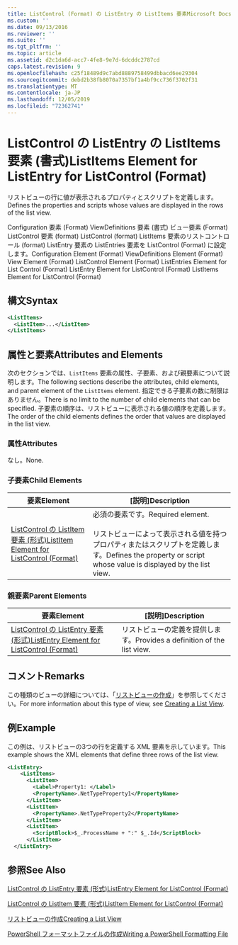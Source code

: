 ```yaml
---
title: ListControl (Format) の ListEntry の ListItems 要素Microsoft Docs
ms.custom: ''
ms.date: 09/13/2016
ms.reviewer: ''
ms.suite: ''
ms.tgt_pltfrm: ''
ms.topic: article
ms.assetid: d2c1da6d-acc7-4fe8-9e7d-6dcddc2787cd
caps.latest.revision: 9
ms.openlocfilehash: c25f18489d9c7abd8889758499dbbacd6ee29304
ms.sourcegitcommit: debd2b38fb8070a7357bf1a4bf9cc736f3702f31
ms.translationtype: MT
ms.contentlocale: ja-JP
ms.lasthandoff: 12/05/2019
ms.locfileid: "72362741"
---
```

# <a name="listitems-element-for-listentry-for-listcontrol-format"></a><span data-ttu-id="bc3a0-102">ListControl の ListEntry の ListItems 要素 (書式)</span><span class="sxs-lookup"><span data-stu-id="bc3a0-102">ListItems Element for ListEntry for ListControl (Format)</span></span>

<span data-ttu-id="bc3a0-103">リストビューの行に値が表示されるプロパティとスクリプトを定義します。</span><span class="sxs-lookup"><span data-stu-id="bc3a0-103">Defines the properties and scripts whose values are displayed in the rows of the list view.</span></span>

<span data-ttu-id="bc3a0-104">Configuration 要素 (Format) ViewDefinitions 要素 (書式) ビュー要素 (Format) ListControl 要素 (format) ListControl (format) ListItems 要素のリストコントロール (format) ListEntry 要素の ListEntries 要素を ListControl (Format) に設定します。</span><span class="sxs-lookup"><span data-stu-id="bc3a0-104">Configuration Element (Format) ViewDefinitions Element (Format) View Element (Format) ListControl Element (Format) ListEntries Element for List Control (Format) ListEntry Element for ListControl (Format) ListItems Element for ListControl (Format)</span></span>

## <a name="syntax"></a><span data-ttu-id="bc3a0-105">構文</span><span class="sxs-lookup"><span data-stu-id="bc3a0-105">Syntax</span></span>

```xml
<ListItems>
  <ListItem>...</ListItem>
</ListItems>
```

## <a name="attributes-and-elements"></a><span data-ttu-id="bc3a0-106">属性と要素</span><span class="sxs-lookup"><span data-stu-id="bc3a0-106">Attributes and Elements</span></span>

<span data-ttu-id="bc3a0-107">次のセクションでは、`ListItems` 要素の属性、子要素、および親要素について説明します。</span><span class="sxs-lookup"><span data-stu-id="bc3a0-107">The following sections describe the attributes, child elements, and parent element of the `ListItems` element.</span></span> <span data-ttu-id="bc3a0-108">指定できる子要素の数に制限はありません。</span><span class="sxs-lookup"><span data-stu-id="bc3a0-108">There is no limit to the number of child elements that can be specified.</span></span> <span data-ttu-id="bc3a0-109">子要素の順序は、リストビューに表示される値の順序を定義します。</span><span class="sxs-lookup"><span data-stu-id="bc3a0-109">The order of the child elements defines the order that values are displayed in the list view.</span></span>

### <a name="attributes"></a><span data-ttu-id="bc3a0-110">属性</span><span class="sxs-lookup"><span data-stu-id="bc3a0-110">Attributes</span></span>

<span data-ttu-id="bc3a0-111">なし。</span><span class="sxs-lookup"><span data-stu-id="bc3a0-111">None.</span></span>

### <a name="child-elements"></a><span data-ttu-id="bc3a0-112">子要素</span><span class="sxs-lookup"><span data-stu-id="bc3a0-112">Child Elements</span></span>

|<span data-ttu-id="bc3a0-113">要素</span><span class="sxs-lookup"><span data-stu-id="bc3a0-113">Element</span></span>|<span data-ttu-id="bc3a0-114">[説明]</span><span class="sxs-lookup"><span data-stu-id="bc3a0-114">Description</span></span>|
|-------------|-----------------|
|[<span data-ttu-id="bc3a0-115">ListControl の ListItem 要素 (形式)</span><span class="sxs-lookup"><span data-stu-id="bc3a0-115">ListItem Element for ListControl (Format)</span></span>](./listitem-element-for-listitems-for-listcontrol-format.md)|<span data-ttu-id="bc3a0-116">必須の要素です。</span><span class="sxs-lookup"><span data-stu-id="bc3a0-116">Required element.</span></span><br /><br /> <span data-ttu-id="bc3a0-117">リストビューによって表示される値を持つプロパティまたはスクリプトを定義します。</span><span class="sxs-lookup"><span data-stu-id="bc3a0-117">Defines the property or script whose value is displayed by the list view.</span></span>|

### <a name="parent-elements"></a><span data-ttu-id="bc3a0-118">親要素</span><span class="sxs-lookup"><span data-stu-id="bc3a0-118">Parent Elements</span></span>

|<span data-ttu-id="bc3a0-119">要素</span><span class="sxs-lookup"><span data-stu-id="bc3a0-119">Element</span></span>|<span data-ttu-id="bc3a0-120">[説明]</span><span class="sxs-lookup"><span data-stu-id="bc3a0-120">Description</span></span>|
|-------------|-----------------|
|[<span data-ttu-id="bc3a0-121">ListControl の ListEntry 要素 (形式)</span><span class="sxs-lookup"><span data-stu-id="bc3a0-121">ListEntry Element for ListControl (Format)</span></span>](./listentry-element-for-listcontrol-format.md)|<span data-ttu-id="bc3a0-122">リストビューの定義を提供します。</span><span class="sxs-lookup"><span data-stu-id="bc3a0-122">Provides a definition of the list view.</span></span>|

## <a name="remarks"></a><span data-ttu-id="bc3a0-123">コメント</span><span class="sxs-lookup"><span data-stu-id="bc3a0-123">Remarks</span></span>

<span data-ttu-id="bc3a0-124">この種類のビューの詳細については、「[リストビューの作成](./creating-a-list-view.md)」を参照してください。</span><span class="sxs-lookup"><span data-stu-id="bc3a0-124">For more information about this type of view, see [Creating a List View](./creating-a-list-view.md).</span></span>

## <a name="example"></a><span data-ttu-id="bc3a0-125">例</span><span class="sxs-lookup"><span data-stu-id="bc3a0-125">Example</span></span>

<span data-ttu-id="bc3a0-126">この例は、リストビューの3つの行を定義する XML 要素を示しています。</span><span class="sxs-lookup"><span data-stu-id="bc3a0-126">This example shows the XML elements that define three rows of the list view.</span></span>

```xml
<ListEntry>
    <ListItems>
      <ListItem>
        <Label>Property1: </Label>
        <PropertyName>.NetTypeProperty1</PropertyName>
      </ListItem>
      <ListItem>
        <PropertyName>.NetTypeProperty2</PropertyName>
      </ListItem>
      <ListItem>
        <ScriptBlock>$_.ProcessName + ":" $_.Id</ScriptBlock>
      </ListItem>
  </ListEntry>
```

## <a name="see-also"></a><span data-ttu-id="bc3a0-127">参照</span><span class="sxs-lookup"><span data-stu-id="bc3a0-127">See Also</span></span>

[<span data-ttu-id="bc3a0-128">ListControl の ListEntry 要素 (形式)</span><span class="sxs-lookup"><span data-stu-id="bc3a0-128">ListEntry Element for ListControl (Format)</span></span>](./listentry-element-for-listcontrol-format.md)

[<span data-ttu-id="bc3a0-129">ListControl の ListItem 要素 (形式)</span><span class="sxs-lookup"><span data-stu-id="bc3a0-129">ListItem Element for ListControl (Format)</span></span>](./listitem-element-for-listitems-for-listcontrol-format.md)

[<span data-ttu-id="bc3a0-130">リストビューの作成</span><span class="sxs-lookup"><span data-stu-id="bc3a0-130">Creating a List View</span></span>](./creating-a-list-view.md)

[<span data-ttu-id="bc3a0-131">PowerShell フォーマットファイルの作成</span><span class="sxs-lookup"><span data-stu-id="bc3a0-131">Writing a PowerShell Formatting File</span></span>](./writing-a-powershell-formatting-file.md)
